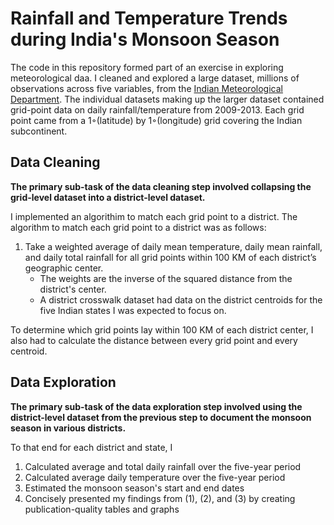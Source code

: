 # Rainfall and Temperature Trends during India's Monsoon Season

The code in this repository formed part of an exercise in exploring meteorological daa. I cleaned and explored a large dataset, millions of observations across five variables, from  the  [Indian  Meteorological  Department](https://mausam.imd.gov.in). The individual
datasets making up the larger dataset contained grid-point data on daily  rainfall/temperature from 2009-2013. Each grid  point
came  from  a  1◦(latitude)  by  1◦(longitude)  grid  covering  the  Indian subcontinent. 

## Data Cleaning 

**The primary sub-task of the data cleaning step involved collapsing the grid-level dataset into a district-level dataset.**

I implemented an algorithim to match each grid point to a district. The algorithm  to  match  each  grid  point  to  a  district  was  as  follows:  
  
  1. Take  a  weighted  average  of  daily  mean temperature,  daily  mean  rainfall,  and  daily  total  rainfall  for  all  grid  points  within  100  KM  of  each district’s  geographic  center.  
      - The  weights  are  the  inverse  of  the  squared  distance  from  the  district's center.
      - A district crosswalk dataset had data on the district centroids for the five Indian states I was expected to focus on.       

To  determine  which  grid  points  lay  within  100  KM  of  each  district  center,  I  also had  to  calculate the  distance between  every  grid  point  and  every  centroid.  

## Data Exploration 

**The primary sub-task of the data exploration step involved using the district-level dataset from the previous step to document the monsoon season in various districts.**

To that end for each district and state, I

  1. Calculated average and total daily rainfall over the five-year period
  2. Calculated average daily temperature over the five-year period
  3. Estimated the monsoon season's start and end dates
  2. Concisely presented my findings from (1), (2), and (3) by creating publication-quality tables and graphs
